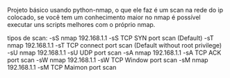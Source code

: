 Projeto básico usando python-nmap, o que ele faz é um scan na rede do ip colocado, se você tem um conhecimento maior no nmap é possível executar uns scripts melhores com o próprio nmap.

tipos de scan:
-sS	nmap 192.168.1.1 -sS	TCP SYN port scan (Default)
-sT	nmap 192.168.1.1 -sT	TCP connect port scan (Default without root privilege)
-sU	nmap 192.168.1.1 -sU	UDP port scan
-sA	nmap 192.168.1.1 -sA	TCP ACK port scan
-sW	nmap 192.168.1.1 -sW	TCP Window port scan
-sM	nmap 192.168.1.1 -sM	TCP Maimon port scan
